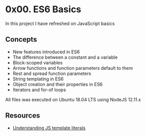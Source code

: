 # 0x00. ES6 Basics
In this project I have refreshed on JavaScript basics 

## Concepts
- New features introduced in ES6
- The difference between a constant and a variable
- Block-scoped variables
- Arrow functions and function parameters default to them
- Rest and spread function parameters
- String templating in ES6
- Object creation and their properties in ES6
- Iterators and for-of loops

All files was  executed on Ubuntu 18.04 LTS using NodeJS 12.11.x

## Resources
- [Understanding JS template literals](https://www.youtube.com/watch?v=NgF9-pdTDGs)
